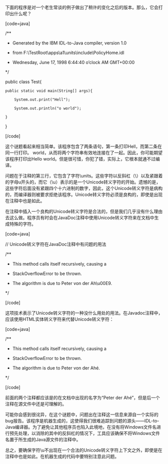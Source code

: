 下面的程序是对一个老生常谈的例子做出了稍许的变化之后的版本。那么，它会打印出什么呢？ 
[code=java]
/**
 * Generated by the IBM IDL-to-Java compiler, version 1.0
 * from F:\TestRoot\apps\a1\units\include\PolicyHome.idl
 * Wednesday, June 17, 1998 6:44:40 o’clock AM GMT+00:00
 */
public class Test{
    public static void main(String[] args){
        System.out.print("Hell");
        System.out.println("o world");
    }
}
[/code]
这个谜题看起来相当简单。该程序包含了两条语句，第一条打印Hell，而第二条在同一行打印。 world，从而将两个字符串有效地连接在了一起。因此，你可能期望该程序打印出Hello world。但是很可惜，你犯了错，实际上，它根本就通不过编译。 
问题在于注释的第三行，它包含了字符\units。这些字符以反斜杠（\）以及紧跟着的字母u开头的，而它（\u）表示的是一个Unicode转义字符的开始。遗憾的是，这些字符后面没有紧跟四个十六进制的数字，因此，这个Unicode转义字符是病构的，而编译器则被要求拒绝该程序。Unicode转义字符必须是良构的，即使是出现在注释中也是如此。 
在注释中插入一个良构的Unicode转义字符是合法的，但是我们几乎没有什么理由去这么做。程序员有时会在JavaDoc注释中使用Unicode转义字符来在文档中生成特殊的字符。 
[code=java]
// Unicode转义字符在JavaDoc注释中有问题的用法
/**
 * This method calls itself recursively, causing a
 * StackOverflowError to be thrown.
 * The algorithm is due to Peter von der Ah\u00E9.
 */
[/code]
这项技术表示了Unicode转义字符的一种没什么用处的用法。在Javadoc注释中，应该使用HTML实体转义字符来代替Unicode转义字符： 
[code=java]
/**
 * This method calls itself recursively, causing a
 * StackOverflowError to be thrown.
 * The algorithm is due to Peter von der Ahé.
 */
[/code]
前面的两个注释都应该是的在文档中出现的名字为“Peter der Ahé”，但是后一个注释在源文件中还是可理解的。 
可能你会感到很诧异，在这个谜题中，问题出在注释这一信息来源自一个实际的bug报告。该程序是机器生成的，这使得我们很难追踪到问题的源头——IDL-to-Java编译器。为了避免让其他程序员也陷入此境地，在没有将Windows文件名进行预先处理，以消除的其中的反斜杠的情况下，工具应该确保不将Windows文件名置于所生成的Java源文件的注释中。 
总之，要确保字符\u不出现在一个合法的Unicode转义字符上下文之外，即使是在注释中也是如此。在机器生成的代码中要特别注意此问题。